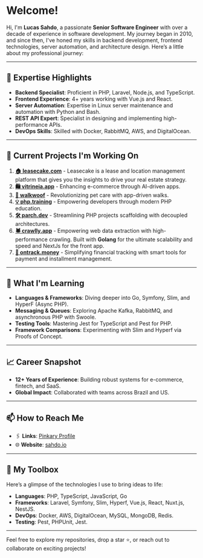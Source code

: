 # Welcome!

Hi, I'm **Lucas Sahdo**, a passionate **Senior Software Engineer** with over a decade of experience in software development. My journey began in 2010, and since then, I've honed my skills in backend development, frontend technologies, server automation, and architecture design. Here’s a little about my professional journey:

---

## 🌟 Expertise Highlights

- **Backend Specialist**: Proficient in PHP, Laravel, Node.js, and TypeScript.
- **Frontend Experience**: 4+ years working with Vue.js and React.  
- **Server Automation**: Expertise in Linux server maintenance and automation with Python and Bash.  
- **REST API Expert**: Specialist in designing and implementing high-performance APIs.  
- **DevOps Skills**: Skilled with Docker, RabbitMQ, AWS, and DigitalOcean.  

---

## 🚧 Current Projects I'm Working On

1. [**🏠 leasecake.com**](https://leasecake.com/) - Leasecake is a lease and location management platform that gives you the insights to drive your real estate strategy.
2. [**🛍️ vitrineia.app**](https://vitrineia.app/) - Enhancing e-commerce through AI-driven apps.
3. [**🐶 walkwoof**](https://walkwoof.app/) - Revolutionizing pet care with app-driven walks.
4. [**💡 php.training**](https://php.training/) - Empowering developers through modern PHP education.
5. [**🛠️ parch.dev**](https://parch.dev/) - Streamlining PHP projects scaffolding with decoupled architectures.
6. [**🕷️ crawlly.app**](https://crawlly.app/) - Empowering web data extraction with high-performance crawling. Built with **Golang** for the ultimate scalability and speed and NextJs for the front app.
7. [**💸 ontrack.money**](https://ontrack.money/) - Simplifying financial tracking with smart tools for payment and installment management.

---

## 🌱 What I'm Learning

- **Languages & Frameworks**: Diving deeper into Go, Symfony, Slim, and HyperF (Async PHP).  
- **Messaging & Queues**: Exploring Apache Kafka, RabbitMQ, and asynchronous PHP with Swoole.  
- **Testing Tools**: Mastering Jest for TypeScript and Pest for PHP.  
- **Framework Comparisons**: Experimenting with Slim and Hyperf via Proofs of Concept.

---

## 📈 Career Snapshot

- **12+ Years of Experience**: Building robust systems for e-commerce, fintech, and SaaS.  
- **Global Impact**: Collaborated with teams across Brazil and US.

---

## 📫 How to Reach Me

- 🖇️ **Links**: [Pinkary Profile](https://pinkary.com/@sahdoio)  
- 🌐 **Website**: [sahdo.io](https://sahdo.io)  

---

## 🚀 My Toolbox

Here’s a glimpse of the technologies I use to bring ideas to life:

- **Languages**: PHP, TypeScript, JavaScript, Go  
- **Frameworks**: Laravel, Symfony, Slim, Hyperf, Vue.js, React, Nuxt.js, NestJS.  
- **DevOps**: Docker, AWS, DigitalOcean, MySQL, MongoDB, Redis.  
- **Testing**: Pest, PHPUnit, Jest.  

---

Feel free to explore my repositories, drop a star ⭐, or reach out to collaborate on exciting projects!
